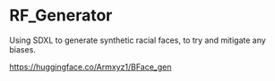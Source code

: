 # RF_Generator
Using SDXL to generate synthetic racial faces, to try and mitigate any biases.

https://huggingface.co/Armxyz1/BFace_gen
